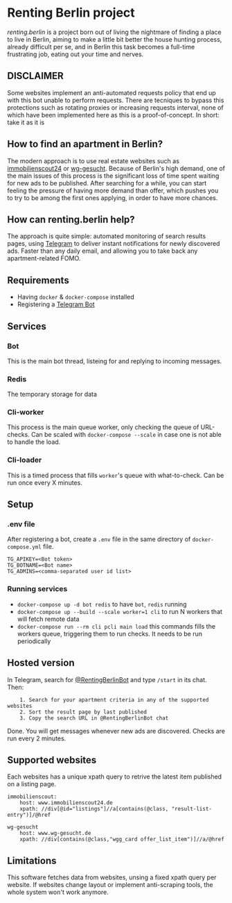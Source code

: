 # Renting Berlin project
*renting.berlin* is a project born out of living the nightmare of finding a place to live in Berlin, aiming to make a little bit better the house hunting process, already difficult per se, and in Berlin this task becomes a full-time frustrating job, eating out your time and nerves.


## DISCLAIMER
Some websites implement an anti-automated requests policy that end up with this bot unable to perform requests. There are tecniques to bypass this protections such as rotating proxies or increasing requests interval, none of which have been implemented here as this is a proof-of-concept.
In short: take it as it is

## How to find an apartment in Berlin?
The modern approach is to use real estate websites such as [immobilienscout24](https://www.immobilienscout24.de) or [wg-gesucht](https://www.wg-gesucht.de/). 
Because of Berlin's high demand, one of the main issues of this process is the significant loss of time spent waiting for new ads to be published. After searching for a while, you can start feeling the pressure of having more demand than offer, which pushes you to try to be among the first ones applying, in order to have more chances.

## How can renting.berlin help?
The approach is quite simple: automated monitoring of search results pages, using [Telegram](https://telegram.org/) to deliver instant notifications for newly discovered ads. Faster than any daily email, and allowing you to take back any apartment-related FOMO.

## Requirements
- Having `docker` & `docker-compose` installed
- Registering a [Telegram Bot](https://core.telegram.org/bots)

## Services
### Bot
This is the main bot thread, listeing for and replying to incoming messages.

### Redis
The temporary storage for data

### Cli-worker
This process is the main queue worker, only checking the queue of URL-checks. Can be scaled with `docker-compose --scale` in case one is not able to handle the load.

### Cli-loader
This is a timed process that fills `worker`'s queue with what-to-check. Can be run once every X minutes. 


## Setup
### .env file
After registering a bot, create a `.env` file in the same directory of `docker-compose.yml` file.
```
TG_APIKEY=<Bot token>
TG_BOTNAME=<Bot name>
TG_ADMINS=<comma-separated user id list>
```

### Running services
- `docker-compose up -d bot redis` to have `bot`, `redis`  running
- `docker-compose up --build --scale worker=1 cli` to run N workers that will fetch remote data 
- `docker-compose run --rm cli pcli main load` this commands fills the workers queue, triggering them to run checks. It needs to be run periodically


## Hosted version
In Telegram, search for [@RentingBerlinBot](https://t.me/RentingBerlinBot) and type `/start` in its chat.
<br/>
Then:
```
    1. Search for your apartment criteria in any of the supported websites
    2. Sort the result page by last published
    3. Copy the search URL in @RentingBerlinBot chat
```
Done. You will get messages whenever new ads are discovered. Checks are run every 2 minutes.



## Supported websites
Each websites has a unique xpath query to retrive the latest item published on a listing page.

```
immobilienscout:
    host: www.immobilienscout24.de
    xpath: //div[@id="listings"]//a[contains(@class, "result-list-entry")]/@href

wg-gesucht
    host: www.wg-gesucht.de
    xpath: //div[contains(@class,"wgg_card offer_list_item")]//a/@href

```


## Limitations
This software fetches data from websites, unsing a fixed xpath query per website. If websites change layout or implement anti-scraping tools, the whole system won't work anymore.

